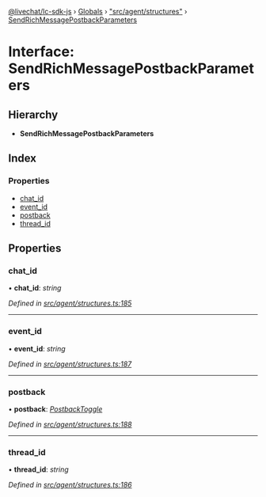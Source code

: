 [@livechat/lc-sdk-js](../README.md) › [Globals](../globals.md) › ["src/agent/structures"](../modules/_src_agent_structures_.md) › [SendRichMessagePostbackParameters](_src_agent_structures_.sendrichmessagepostbackparameters.md)

# Interface: SendRichMessagePostbackParameters

## Hierarchy

* **SendRichMessagePostbackParameters**

## Index

### Properties

* [chat_id](_src_agent_structures_.sendrichmessagepostbackparameters.md#chat_id)
* [event_id](_src_agent_structures_.sendrichmessagepostbackparameters.md#event_id)
* [postback](_src_agent_structures_.sendrichmessagepostbackparameters.md#postback)
* [thread_id](_src_agent_structures_.sendrichmessagepostbackparameters.md#thread_id)

## Properties

###  chat_id

• **chat_id**: *string*

*Defined in [src/agent/structures.ts:185](https://github.com/livechat/lc-sdk-js/blob/adb7bb1/src/agent/structures.ts#L185)*

___

###  event_id

• **event_id**: *string*

*Defined in [src/agent/structures.ts:187](https://github.com/livechat/lc-sdk-js/blob/adb7bb1/src/agent/structures.ts#L187)*

___

###  postback

• **postback**: *[PostbackToggle](_src_agent_structures_.postbacktoggle.md)*

*Defined in [src/agent/structures.ts:188](https://github.com/livechat/lc-sdk-js/blob/adb7bb1/src/agent/structures.ts#L188)*

___

###  thread_id

• **thread_id**: *string*

*Defined in [src/agent/structures.ts:186](https://github.com/livechat/lc-sdk-js/blob/adb7bb1/src/agent/structures.ts#L186)*
